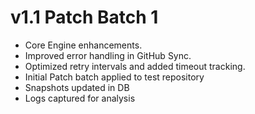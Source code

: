 # v1.1 Patch Batch 1

- Core Engine enhancements.
- Improved error handling in GitHub Sync.
- Optimized retry intervals and added timeout tracking.
- Initial Patch batch applied to test repository
- Snapshots updated in DB
- Logs captured for analysis